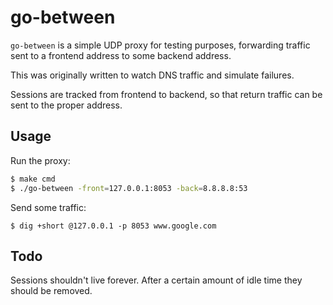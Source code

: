 # go-between

`go-between` is a simple UDP proxy for testing purposes, forwarding
traffic sent to a frontend address to some backend address.

This was originally written to watch DNS traffic and simulate failures.

Sessions are tracked from frontend to backend, so that return traffic
can be sent to the proper address.

## Usage

Run the proxy:
```sh
$ make cmd
$ ./go-between -front=127.0.0.1:8053 -back=8.8.8.8:53
```

Send some traffic:
```
$ dig +short @127.0.0.1 -p 8053 www.google.com
```

## Todo

Sessions shouldn't live forever. After a certain amount of idle time
they should be removed.
